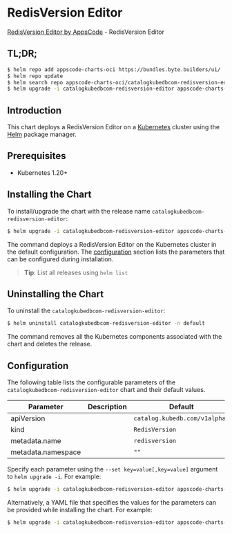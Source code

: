 # RedisVersion Editor

[RedisVersion Editor by AppsCode](https://appscode.com) - RedisVersion Editor

## TL;DR;

```bash
$ helm repo add appscode-charts-oci https://bundles.byte.builders/ui/
$ helm repo update
$ helm search repo appscode-charts-oci/catalogkubedbcom-redisversion-editor --version=v0.14.0
$ helm upgrade -i catalogkubedbcom-redisversion-editor appscode-charts-oci/catalogkubedbcom-redisversion-editor -n default --create-namespace --version=v0.14.0
```

## Introduction

This chart deploys a RedisVersion Editor on a [Kubernetes](http://kubernetes.io) cluster using the [Helm](https://helm.sh) package manager.

## Prerequisites

- Kubernetes 1.20+

## Installing the Chart

To install/upgrade the chart with the release name `catalogkubedbcom-redisversion-editor`:

```bash
$ helm upgrade -i catalogkubedbcom-redisversion-editor appscode-charts-oci/catalogkubedbcom-redisversion-editor -n default --create-namespace --version=v0.14.0
```

The command deploys a RedisVersion Editor on the Kubernetes cluster in the default configuration. The [configuration](#configuration) section lists the parameters that can be configured during installation.

> **Tip**: List all releases using `helm list`

## Uninstalling the Chart

To uninstall the `catalogkubedbcom-redisversion-editor`:

```bash
$ helm uninstall catalogkubedbcom-redisversion-editor -n default
```

The command removes all the Kubernetes components associated with the chart and deletes the release.

## Configuration

The following table lists the configurable parameters of the `catalogkubedbcom-redisversion-editor` chart and their default values.

|     Parameter      | Description |                 Default                  |
|--------------------|-------------|------------------------------------------|
| apiVersion         |             | <code>catalog.kubedb.com/v1alpha1</code> |
| kind               |             | <code>RedisVersion</code>                |
| metadata.name      |             | <code>redisversion</code>                |
| metadata.namespace |             | <code>""</code>                          |


Specify each parameter using the `--set key=value[,key=value]` argument to `helm upgrade -i`. For example:

```bash
$ helm upgrade -i catalogkubedbcom-redisversion-editor appscode-charts-oci/catalogkubedbcom-redisversion-editor -n default --create-namespace --version=v0.14.0 --set apiVersion=catalog.kubedb.com/v1alpha1
```

Alternatively, a YAML file that specifies the values for the parameters can be provided while
installing the chart. For example:

```bash
$ helm upgrade -i catalogkubedbcom-redisversion-editor appscode-charts-oci/catalogkubedbcom-redisversion-editor -n default --create-namespace --version=v0.14.0 --values values.yaml
```

